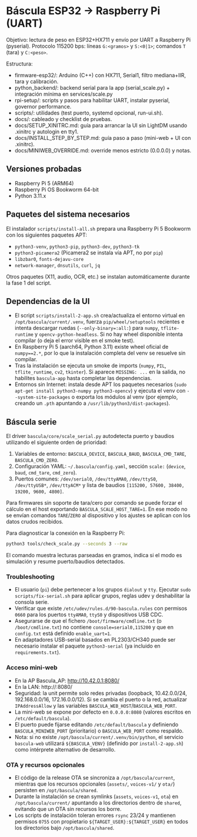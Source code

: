 # Báscula ESP32 → Raspberry Pi (UART)

Objetivo: lectura de peso en ESP32+HX711 y envío por UART a Raspberry Pi (pyserial).
Protocolo 115200 bps: líneas `G:<gramos>` y `S:<0|1>`; comandos `T` (tara) y `C:<peso>`.

Estructura:
- firmware-esp32/: Arduino (C++) con HX711, Serial1, filtro mediana+IIR, tara y calibración.
- python_backend/: backend serial para la app (serial_scale.py) + integración mínima en services/scale.py
- rpi-setup/: scripts y pasos para habilitar UART, instalar pyserial, governor performance.
- scripts/: utilidades (test puerto, systemd opcional, run-ui.sh).
- docs/: cableado y checklist de pruebas.
- docs/SETUP_XINITRC.md: guía para arrancar la UI sin LightDM usando .xinitrc y autologin en tty1.
- docs/INSTALL_STEP_BY_STEP.md: guía paso a paso (mini-web + UI con .xinitrc).
- docs/MINIWEB_OVERRIDE.md: override menos estricto (0.0.0.0) y notas.

## Versiones probadas

- Raspberry Pi 5 (ARM64)
- Raspberry Pi OS Bookworm 64-bit
- Python 3.11.x

## Paquetes del sistema necesarios

El instalador `scripts/install-all.sh` prepara una Raspberry Pi 5 Bookworm con los siguientes paquetes APT:

- `python3-venv`, `python3-pip`, `python3-dev`, `python3-tk`
- `python3-picamera2` (Picamera2 se instala vía APT, no por `pip`)
- `libzbar0`, `fonts-dejavu-core`
- `network-manager`, `dnsutils`, `curl`, `jq`

Otros paquetes (X11, audio, OCR, etc.) se instalan automáticamente durante la fase 1 del script.

## Dependencias de la UI

- El script `scripts/install-2-app.sh` crea/actualiza el entorno virtual en `/opt/bascula/current/.venv`, fuerza `pip/wheel/setuptools` recientes e intenta descargar ruedas (`--only-binary=:all:`) para `numpy`, `tflite-runtime` y `opencv-python-headless`. Si no hay wheel disponible intenta compilar (o deja el error visible en el smoke test).
- En Raspberry Pi 5 (aarch64, Python 3.11) existe wheel oficial de `numpy==2.*`, por lo que la instalación completa del venv se resuelve sin compilar.
- Tras la instalación se ejecuta un smoke de imports (`numpy`, `PIL`, `tflite_runtime`, `cv2`, `tkinter`). Si aparece `MISSING: ...` en la salida, no habilites `bascula-app` hasta completar las dependencias.
- Entornos sin Internet: instala desde APT los paquetes necesarios (`sudo apt-get install python3-numpy python3-opencv`) y ejecuta el venv con `--system-site-packages` o exporta los módulos al venv (por ejemplo, creando un `.pth` apuntando a `/usr/lib/python3/dist-packages`).

## Báscula serie

El driver `bascula/core/scale_serial.py` autodetecta puerto y baudios utilizando el siguiente orden de prioridad:

1. Variables de entorno: `BASCULA_DEVICE`, `BASCULA_BAUD`, `BASCULA_CMD_TARE`, `BASCULA_CMD_ZERO`.
2. Configuración YAML: `~/.bascula/config.yaml`, sección `scale:` (`device`, `baud`, `cmd_tare`, `cmd_zero`).
3. Puertos comunes: `/dev/serial0`, `/dev/ttyAMA0`, `/dev/ttyS0`, `/dev/ttyUSB*`, `/dev/ttyACM*` y lista de baudios `[115200, 57600, 38400, 19200, 9600, 4800]`.

Para firmwares sin soporte de tara/cero por comando se puede forzar el cálculo en el host exportando `BASCULA_SCALE_HOST_TARE=1`. En ese modo no se envían comandos `TARE`/`ZERO` al dispositivo y los ajustes se aplican con los datos crudos recibidos.

Para diagnosticar la conexión en la Raspberry Pi:

```bash
python3 tools/check_scale.py --seconds 3 --raw
```

El comando muestra lecturas parseadas en gramos, indica si el modo es simulación y resume puerto/baudios detectados.

### Troubleshooting

- El usuario (`pi`) debe pertenecer a los grupos `dialout` y `tty`. Ejecutar `sudo scripts/fix-serial.sh` para aplicar grupos, reglas udev y deshabilitar la consola serie.
- Verificar que existe `/etc/udev/rules.d/90-bascula.rules` con permisos `0660` para los puertos `ttyAMA0`, `ttyS0` y dispositivos USB CDC.
- Asegurarse de que el fichero `/boot/firmware/cmdline.txt` (o `/boot/cmdline.txt`) no contiene `console=serial0,115200` y que en `config.txt` está definido `enable_uart=1`.
- En adaptadores USB-serial basados en PL2303/CH340 puede ser necesario instalar el paquete `python3-serial` (ya incluido en `requirements.txt`).

### Acceso mini-web

- En la AP Bascula_AP: http://10.42.0.1:8080/
- En la LAN: http://<IP-de-la-Pi>:8080/
- Seguridad: la unit permite solo redes privadas (loopback, 10.42.0.0/24, 192.168.0.0/16, 172.16.0.0/12). Si se cambia el puerto o la red, actualizar `IPAddressAllow` y las variables `BASCULA_WEB_HOST`/`BASCULA_WEB_PORT`.
- La mini-web se expone por defecto en `0.0.0.0:8080` (valores escritos en `/etc/default/bascula`).
- El puerto puede fijarse editando `/etc/default/bascula` y definiendo `BASCULA_MINIWEB_PORT` (prioritario) o `BASCULA_WEB_PORT` como respaldo.
- Nota: si no existe `/opt/bascula/current/.venv/bin/python`, el servicio `bascula-web` utilizará `${BASCULA_VENV}` (definido por `install-2-app.sh`) como intérprete alternativo de desarrollo.

### OTA y recursos opcionales

- El código de la release OTA se sincroniza a `/opt/bascula/current`, mientras que los recursos opcionales (`assets/`, `voices-v1/` y `ota/`) persisten en `/opt/bascula/shared`.
- Durante la instalación se crean symlinks (`assets`, `voices-v1`, `ota`) en `/opt/bascula/current/` apuntando a los directorios dentro de `shared`, evitando que un OTA sin recursos los borre.
- Los scripts de instalación toleran errores `rsync` 23/24 y mantienen permisos `0755` con propietario `${TARGET_USER}:${TARGET_USER}` en todos los directorios bajo `/opt/bascula/shared`.
